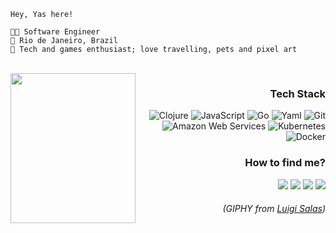 ```
Hey, Yas here!

👩‍💻 Software Engineer
📍 Rio de Janeiro, Brazil
💖 Tech and games enthusiast; love travelling, pets and pixel art
```
</br>
<img src="https://media.giphy.com/media/v1.Y2lkPTc5MGI3NjExb2hyYzZ6d3RsYjlzMXNhZDI2eGV3eXEzYzQ5OWRmODRwcHYxN2Y1ZSZlcD12MV9pbnRlcm5hbF9naWZfYnlfaWQmY3Q9Zw/VFHa3Kg39gFLVbinN1/giphy.gif" align="left" width=200px height=240px/>

<div align="right">
  <h3>Tech Stack</h3>
  <img src="https://img.shields.io/badge/Clojure-C30E59?style=flat-square&logo=Clojure&logoColor=FFFFFF&link=https://clojure.org/" alt="Clojure"/>
  <img src="https://img.shields.io/badge/Javascript-C30E59?style=flat-square&logo=Javascript&logoColor=FFFFFF&link=https://developer.mozilla.org/en-US/docs/Web/JavaScript" alt="JavaScript"/>
  <img src="https://img.shields.io/badge/Go-C30E59?style=flat-square&logo=Go&logoColor=FFFFFF&link=https://go.dev/" alt="Go"/>
  <img src="https://img.shields.io/badge/Yaml-C30E59?style=flat-square&logo=Yaml&logoColor=FFFFFF&linkhttps://yaml.org/" alt="Yaml"/>
  <img src="https://img.shields.io/badge/Git-C30E59?style=flat-square&logo=Git&logoColor=FFFFFF&link=https://git-scm.com/" alt="Git"/>
  <img src="https://img.shields.io/badge/AWS-C30E59?style=flat-square&logo=amazon-aws&logoColor=FFFFFF" alt= "Amazon Web Services"/>
  <img src="https://img.shields.io/badge/Kubernetes-C30E59?style=flat-square&logo=Kubernetes&logoColor=FFFFFF&link=https://clojure.org/" alt= "Kubernetes"/>
  <img src="https://img.shields.io/badge/Docker-C30E59?style=flat-square&logo=Docker&logoColor=FFFFFF&link=https://www.docker.com/" alt="Docker"/>
  <h3>How to find me?</h3>
  <a href="https://www.linkedin.com/in/yasrivera/" target="_blank"><img src="https://img.shields.io/badge/LinkedIn-C30E59?style=flat-square&logo=linkedin&logoColor=white"/></a>
  <a href="https://instagram.com/yasrivera_" target="_blank"><img src="https://img.shields.io/badge/Instagram-C30E59?style=flat-square&logo=instagram&logoColor=white"/></a>
  <a href="https://t.me/yasrivera" target="_blank"><img src="https://img.shields.io/badge/Telegram-C30E59?style=flat-square&logo=telegram&logoColor=white"/></a>
  <a href="https://twitter.com/yasrvie" target="_blank"><img src="https://img.shields.io/badge/Twitter-C30E59?style=flat-square&logo=twitter&logoColor=white"/></a>
</div>
  <h6 align="right">(GIPHY from <a href="https://www.instagram.com/luigisalas_/" target="_blank">Luigi Salas</a>)</h6>
</div>
</br>


